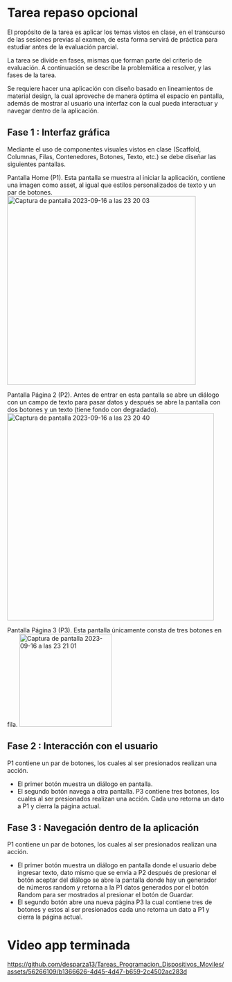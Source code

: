 # Tarea repaso opcional

El propósito de la tarea es aplicar los temas vistos en clase, en el transcurso de las sesiones previas al examen, de esta forma servirá de práctica para estudiar antes de la evaluación parcial.

La tarea se divide en fases, mismas que forman parte del criterio de evaluación.
A continuación se describe la problemática a resolver, y las fases de la tarea.


Se requiere hacer una aplicación con diseño basado en lineamientos de material design, la cual aproveche de manera óptima el espacio en pantalla, además de mostrar al usuario una interfaz con la cual pueda interactuar y navegar dentro de la aplicación.

## Fase 1 : Interfaz gráfica 

Mediante el uso de componentes visuales vistos en clase (Scaffold, Columnas, Filas, Contenedores, Botones, Texto, etc.) se debe diseñar las siguientes pantallas.

Pantalla Home (P1).
Esta pantalla se muestra al iniciar la aplicación, contiene una imagen como asset, al igual que estilos personalizados de texto y un par de botones.
<img width="435" alt="Captura de pantalla 2023-09-16 a las 23 20 03" src="https://github.com/desparza13/Tareas_Programacion_Dispositivos_Moviles/assets/56266109/018c5896-c320-43e1-b6de-19911d6b5179">

Pantalla Página 2 (P2).
Antes de entrar en esta pantalla se abre un diálogo con un campo de texto para pasar datos y después se abre la pantalla con dos botones y un texto (tiene fondo con degradado).
<img width="477" alt="Captura de pantalla 2023-09-16 a las 23 20 40" src="https://github.com/desparza13/Tareas_Programacion_Dispositivos_Moviles/assets/56266109/dc6763bd-704e-4d46-9505-01e5f5af7f96">

Pantalla Página 3 (P3).
Esta pantalla únicamente consta de tres botones en fila.
<img width="214" alt="Captura de pantalla 2023-09-16 a las 23 21 01" src="https://github.com/desparza13/Tareas_Programacion_Dispositivos_Moviles/assets/56266109/5047988f-ae7d-49fc-8020-c40dfd372a83">


## Fase 2 : Interacción con el usuario
P1 contiene un par de botones, los cuales al ser presionados realizan una acción.
- El primer botón muestra un diálogo en pantalla.
- El segundo botón navega a otra pantalla.
P3 contiene tres botones, los cuales al ser presionados realizan una acción.
Cada uno retorna un dato a P1 y cierra la página actual.

## Fase 3 : Navegación dentro de la aplicación
P1 contiene un par de botones, los cuales al ser presionados realizan una acción.
- El primer botón muestra un diálogo en pantalla donde el usuario debe ingresar texto, dato mismo que se envía a P2 después de presionar el botón aceptar del diálogo se abre la pantalla donde hay un generador de números random y retorna a la P1 datos generados por el botón Random para ser mostrados al presionar el botón de Guardar.
- El segundo botón abre una nueva página P3 la cual contiene tres de botones y estos al ser presionados cada uno retorna un dato a P1 y cierra la página actual.

# Video app terminada
https://github.com/desparza13/Tareas_Programacion_Dispositivos_Moviles/assets/56266109/b1366626-4d45-4d47-b659-2c4502ac283d

